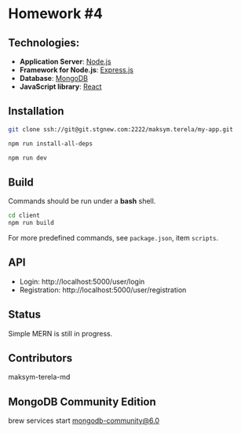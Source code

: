 # Homework #4

## Technologies:

* **Application Server**: [Node.js](https://nodejs.org/en/)
* **Framework for Node.js**: [Express.js](https://expressjs.com/)
* **Database**: [MongoDB](https://expressjs.com/)
* **JavaScript library**: [React](https://reactjs.org/)

## Installation

```bash
git clone ssh://git@git.stgnew.com:2222/maksym.terela/my-app.git

npm run install-all-deps

npm run dev
```

## Build

Commands should be run under a **bash** shell.

```bash
cd client
npm run build
```
For more predefined commands, see `package.json`, item `scripts`.

## API
- Login: http://localhost:5000/user/login
- Registration: http://localhost:5000/user/registration

## Status
Simple MERN is still in progress.

## Contributors

maksym-terela-md

## MongoDB Community Edition

brew services start mongodb-community@6.0